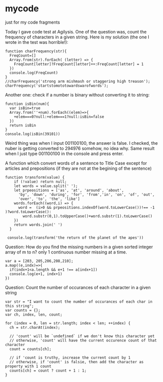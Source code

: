 # mycode
just for my code fragments

Today I gave code test at Agilysis. One of the question was, count the frequency of characters in a given string. Here is my solution (the one I wrote in the test was horrible!):
```
function charFrequency(str){
  FreqCount=[] 
  Array.from(str).forEach( (letter) => {
    FreqCount[letter]?FreqCount[letter]++:FreqCount[letter] = 1
  })
  console.log(FreqCount)
}
//charFrequency('strong arm mishmash or staggering high treason');
charFrequency('startstomototowardswarofwords');
```

Another one: check if a number is binary without converting it to string:

```
function isBin(num){
  var isBin=true
  Array.from(''+num).forEach((elem)=>{
    +elem===0?null:+elem===1?null:isBin=false
  })
  return isBin
}
console.log(isBin(39101))
```
Weird thing was when I input 001100100, the answer is false. I checked, the nuber is getting converted to 294976 somehow, no idea why. Same result when I just type 001100100 in the console and press enter.

A function which convert words of a sentence to Title Case except for articles and prepositions (if they are not at the begining of the sentence)
```
function transform(value) {
    if (!value) return null;
    let words = value.split(' ');
    let prpeositions = ['as', 'at', 'around', 'about', 
      'by', 'down', 'during', 'for', 'from','in', 'on', 'of', 'out', 
      'over', 'to', 'the', 'like']
    words.forEach((word,i) => {
      word =  (i>0 && prpeositions.indexOf(word.toLowerCase())!== -1 )?word.toLowerCase():
        word.substr(0,1).toUpperCase()+word.substr(1).toLowerCase()
    }) 
    return words.join(' ')
  }
  
 console.log(transform('the return of the planet of the apes')) 
 ```
Question: How do you find the missing numbers in a given sorted integer array of m to n? only 1 continuous number missing at a time.
```
var a = [203, 205,206,208,210]; 
a.map((e,indx)=>{
  if(indx+1<a.length && e+1 !== a[indx+1])
  console.log(e+1, indx+1)
})
```
Question: Count the number of occurances of each character in a given string
```
var str = "I want to count the number of occurances of each char in this string";
var counts = {};
var ch, index, len, count;

for (index = 0, len = str.length; index < len; ++index) {
  ch = str.charAt(index);
  
  // 'count' will be `undefined` if we don't know this character yet
  // otherwise, 'count' will have the current occurence count of that character
  count = counts[ch]; 
  
  // if 'count is truthy, increase the current count by 1
  // otherwise, if 'count' is falsie, then add the character as property with 1 count
  counts[ch] = count ? count + 1 : 1; 
}
```

